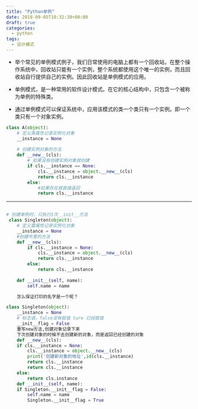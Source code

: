 ```yaml
---
title: "Python单例"
date: 2018-09-05T10:32:39+08:00
draft: true
categories:
  - python
tags:
  - 设计模式
---
```


- 举个常见的单例模式例子，我们日常使用的电脑上都有一个回收站，在整个操作系统中，回收站只能有一个实例，整个系统都使用这个唯一的实例，而且回收站自行提供自己的实例。因此回收站是单例模式的应用。

- 单例模式，是一种常用的软件设计模式。在它的核心结构中，只包含一个被称为单例的特殊类。

- 通过单例模式可以保证系统中，应用该模式的类一个类只有一个实例。即一个类只有一个对象实例。

```python
class A(object):
    # 定义类属性记录实例化对象
    __instance = None
    
    # 创建实例对象的方法
    def __new__(cls):
        # 如果没有创建实例对象就创建
        if cls.__instance == None: 
            cls.__instance = object.__new__(cls)
            return cls.__instance
        else:
            #如果存在就直接返回
            return cls.__instance
```

---

```python

# 创建单例时，只执行1次__init__方法
 class Singleton(object):
    # 定义雷属性记录实例化对象
    __instance = None
    #创建市里的方法
    def __new__(cls):
        if cls.__instance = None:
            cls.__instance = object.__new__(cls)
            return cls.__instance
        else:
            return cls.__instance
    
    def __init__(self, name):
        self.name = name

    怎么保证打印的名字是一个呢？

class Singleton(object):
    __instance = None
    # 标志语，false没有赋值 ture 已经赋值
    __init__flag = False
    重写new方法,创建对象记录下来
    下次创建对象的时候不去创建新的对象，而是返回已经创建的对象
    def __new__(cls):
    if cls.__instance = None:
        cls.__instance = object.__new__(cls)
        print('创建新对象的地址',id(cls.__instance)
        return cls.__instance
        return cls.__instance
    else:
        return cls.instance
    def __init__(self, name):
    if Singleton.__init__flag = False:
        self.name = name
        Singleton.__init__flag = True

```